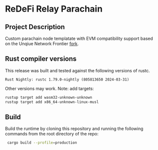# ReDeFi Relay Parachain

## Project Description

Custom parachain node templatate with EVM compatibility support based on the Unqiue Network Frontier [fork](https://github.com/UniqueNetwork/unique-frontier).

## Rust compiler versions

This release was built and tested against the following versions of rustc.

```
Rust Nightly: rustc 1.79.0-nightly (805813650 2024-03-31)
```

Other versions may work.
Note: add targets:

```bash
rustup target add wasm32-unknown-unknown 
rustup target add x86_64-unknown-linux-musl
```

## Build

Build the runtime by cloning this repository and running the following commands from the root directory of the repo:

```bash
 cargo build --profile=production
```
